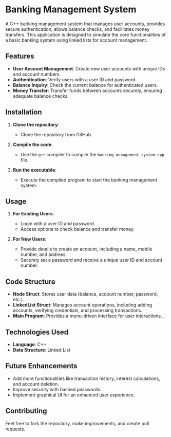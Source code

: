 # Banking Management System

A C++ banking management system that manages user accounts, provides secure authentication, allows balance checks, and facilitates money transfers. This application is designed to simulate the core functionalities of a basic banking system using linked lists for account management.

## Features

- **User Account Management**: Create new user accounts with unique IDs and account numbers.
- **Authentication**: Verify users with a user ID and password.
- **Balance Inquiry**: Check the current balance for authenticated users.
- **Money Transfer**: Transfer funds between accounts securely, ensuring adequate balance checks.

## Installation

1. **Clone the repository**:
   - Clone the repository from GitHub.

2. **Compile the code**:
   - Use the `g++` compiler to compile the `banking_management_system.cpp` file.

3. **Run the executable**:
   - Execute the compiled program to start the banking management system.

## Usage

1. **For Existing Users**:
   - Login with a user ID and password.
   - Access options to check balance and transfer money.

2. **For New Users**:
   - Provide details to create an account, including a name, mobile number, and address.
   - Securely set a password and receive a unique user ID and account number.

## Code Structure

- **Node Struct**: Stores user data (balance, account number, password, etc.).
- **LinkedList Struct**: Manages account operations, including adding accounts, verifying credentials, and processing transactions.
- **Main Program**: Provides a menu-driven interface for user interactions.

## Technologies Used

- **Language**: C++
- **Data Structure**: Linked List

## Future Enhancements

- Add more functionalities like transaction history, interest calculations, and account deletion.
- Improve security with hashed passwords.
- Implement graphical UI for an enhanced user experience.

## Contributing

Feel free to fork the repository, make improvements, and create pull requests.
